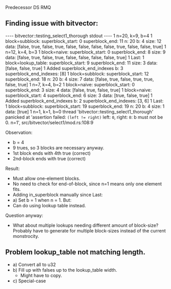 

Predecessor DS
RMQ


## Finding issue with bitvector:

---- bitvector::testing_select1_thorough stdout ----
1 n=20, k=9, b=4
1 block=subblock: superblock_start: 0 superblock_end: 11 n: 20 b: 4 size: 12 data: [false, true, false, true, false, false, false, false, true, false, false, true]
1     n=12, k=4, b=3
1     block=naive: superblock_start: 0 superblock_end: 8  size: 9 data: [false, true, false, true, false, false, false, false, true]
1     Last: 
1     block=lookup_table: superblock_start: 9 superblock_end: 11 size: 3 data: [false, false, true]
1     Added superblock_end_indexes b: 3 superblock_end_indexes: [8] 
1 block=subblock: superblock_start: 12 superblock_end: 18 n: 20 b: 4 size: 7 data: [false, true, false, true, true, false, true]
1     n=7, k=4, b=2
1     block=naive: superblock_start: 0 superblock_end: 3  size: 4 data: [false, true, false, true]
1     block=naive: superblock_start: 4 superblock_end: 6  size: 3 data: [true, false, true]
1     Added superblock_end_indexes b: 2 superblock_end_indexes: [3, 6] 
1 Last: 
1 block=subblock: superblock_start: 19 superblock_end: 19 n: 20 b: 4 size: 1 data: [true]
1     n=1, k=1, b=0
thread 'bitvector::testing_select1_thorough' panicked at 'assertion failed: `(left != right)`
  left: `0`,
 right: `0`: b must not be 0. n=1', src/bitvector/select1/mod.rs:108:9

Observation:
- b = 4
- 9 trues, so 3 blocks are necessary anyway.
- 1st block ends with 4th true (correct)
- 2nd-block ends with true (correct)

Result:
- Must allow one-element blocks.
- No need to check for end-of-block, since n=1 means only one element fits.
- Adding in_superblock manually since Last:
- a) Set b = 1 when n = 1.
But:
- Can do using lookup table instead.

Question anyway:
- What about multiple lookups needing different amount of block-size? Probably have to generate for multiple block-sizes instead of the current monstrocity.

## Problem lookup_table not matching length.

- a) Convert all to u32
- b) Fill up with falses up to the lookup_table width.
  - Might have to copy.
- c) Special-case 


